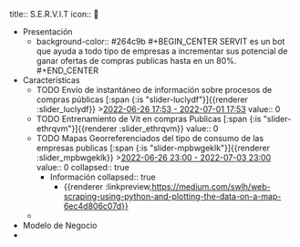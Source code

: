 title:: S.E.R.V.I.T
icon:: 🤖

- Presentación
	- background-color:: #264c9b
	  #+BEGIN_CENTER
	  SERVIT es un bot que ayuda a todo tipo de empresas a incrementar sus potencial de ganar ofertas de  compras  publicas  hasta en un 80%.
	  #+END_CENTER
- Características
	- TODO Envío de instantáneo de información sobre procesos de compras públicas [:span {:is "slider-luclydf"}]{{renderer :slider_luclydf}} >[2022-06-26 17:53 - 2022-07-01 17:53](#agenda://?start=2022-06-26T22%3A53%3A48.873Z&end=2022-07-01T22%3A53%3A48.873Z&allDay=false)
	  value:: 0
	- TODO Entrenamiento de Vit en compras Publicas  [:span {:is "slider-ethrqvm"}]{{renderer :slider_ethrqvm}}
	  value:: 0
	- TODO Mapas Georreferenciados del tipo de consumo de las empresas publicas [:span {:is "slider-mpbwgeklk"}]{{renderer :slider_mpbwgeklk}} >[2022-06-26 23:00 - 2022-07-03 23:00](#agenda://?start=2022-06-27T04%3A00%3A55.719Z&end=2022-07-04T04%3A00%3A20.749Z&allDay=false)
	  value:: 0
	  collapsed:: true
		- Información
		  collapsed:: true
			- {{renderer :linkpreview,https://medium.com/swlh/web-scraping-using-python-and-plotting-the-data-on-a-map-6ec4d806c07d}}
	-
- Modelo de Negocio
-